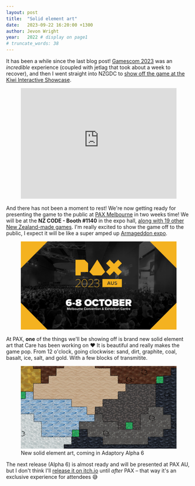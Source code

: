 ```yaml
---
layout: post
title:  "Solid element art"
date:   2023-09-22 16:20:00 +1300
author: Jevon Wright
year:   2022 # display on page1
# truncate_words: 38
---
```


It has been a while since the last blog post! [Gamescom 2023](/2023/06/28/gamescom)
was an _incredible_ experience (coupled with jetlag that took about a week to recover),
and then I went straight into NZGDC to [show off the game at the Kiwi Interactive Showcase](https://mastodon.gamedev.place/@stormcloak/110988165411722689/).

<figure class="toot">
  <iframe src="https://mastodon.gamedev.place/@stormcloak/110988165411722689/embed" class="mastodon-embed" style="max-width: 100%; max-height: 300px; border: 0;" height="300" width="600" allowfullscreen="allowfullscreen"></iframe><script src="https://mastodon.gamedev.place/embed.js" async="async"></script>
</figure>

And there has not been a moment to rest!
We're now getting ready for presenting the game to the public at [PAX Melbourne](https://aus.paxsite.com/)
in two weeks time! We will be at the **NZ CODE - Booth #1140** in the expo hall,
[along with 19 other New Zealand-made games](https://www.nz-code.nz/post/code-brings-20-of-aotearoa-s-best-indie-games-to-pax-aus).
I'm really excited to show the game off to the public, I expect it will be like
a super amped up [Armageddon expo](/2023/05/30/alpha-4-is-coming).

<figure class="image">
  <a href="/assets/screenshots/2023-09-22-pax-aus.jpg"><img src="/assets/screenshots/2023-09-22-pax-aus.jpg"></a>
</figure>

At PAX, **one** of the things we'll be showing off is brand new solid element art that Care has been working on ❤️
It is beautiful and really makes the game pop.
From 12 o'clock, going clockwise: sand, dirt, graphite, coal, basalt, ice, salt, and gold.
With a few blocks of transmitite.

<figure class="image">
  <a href="/assets/screenshots/2023-09-22-solid-elements.png"><img src="/assets/screenshots/2023-09-22-solid-elements.png"></a>
  <figcaption>New solid element art, coming in Adaptory Alpha 6</figcaption>
</figure>

The next release (Alpha 6) is almost ready and will be presented at PAX AU,
but I don't think I'll [release it on itch.io](https://soundasleepful.itch.io/adaptory)
until _after_ PAX – that way it's an exclusive experience for attendees 😅
